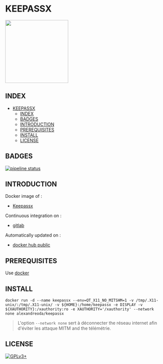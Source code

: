 # KEEPASSX

<img src="https://upload.wikimedia.org/wikipedia/en/9/9a/KeePassX_Logo.png" width="200" height="200"/>

## INDEX

- [KEEPASSX](#keepassx)
  - [INDEX](#index)
  - [BADGES](#badges)
  - [INTRODUCTION](#introduction)
  - [PREREQUISITES](#prerequisites)
  - [INSTALL](#install)
  - [LICENSE](#license)

## BADGES

[![pipeline status](https://gitlab.com/oda-alexandre/keepassx/badges/master/pipeline.svg)](https://gitlab.com/oda-alexandre/keepassx/commits/master)

## INTRODUCTION

Docker image of :

- [Keepassx](https://keepass.info/index.html)

Continuous integration on :

- [gitlab](https://gitlab.com/oda-alexandre/keepassx/pipelines)

Automatically updated on :

- [docker hub public](https://hub.docker.com/r/alexandreoda/keepassx)

## PREREQUISITES

Use [docker](https://www.docker.com)

## INSTALL

```docker run -d --name keepassx --env=QT_X11_NO_MITSHM=1 -v /tmp/.X11-unix/:/tmp/.X11-unix/ -v ${HOME}:/home/keepassx -e DISPLAY -v ${XAUTHORITY}:/xauthority:ro -e XAUTHORITY='/xauthority' --network none alexandreoda/keepassx```

> L'option `--network none` sert à déconnecter the réseau internet afin d'éviter les attaque MITM and the télémétrie.

## LICENSE

[![GPLv3+](http://gplv3.fsf.org/gplv3-127x51.png)](https://gitlab.com/oda-alexandre/keepassx/blob/master/LICENSE)
